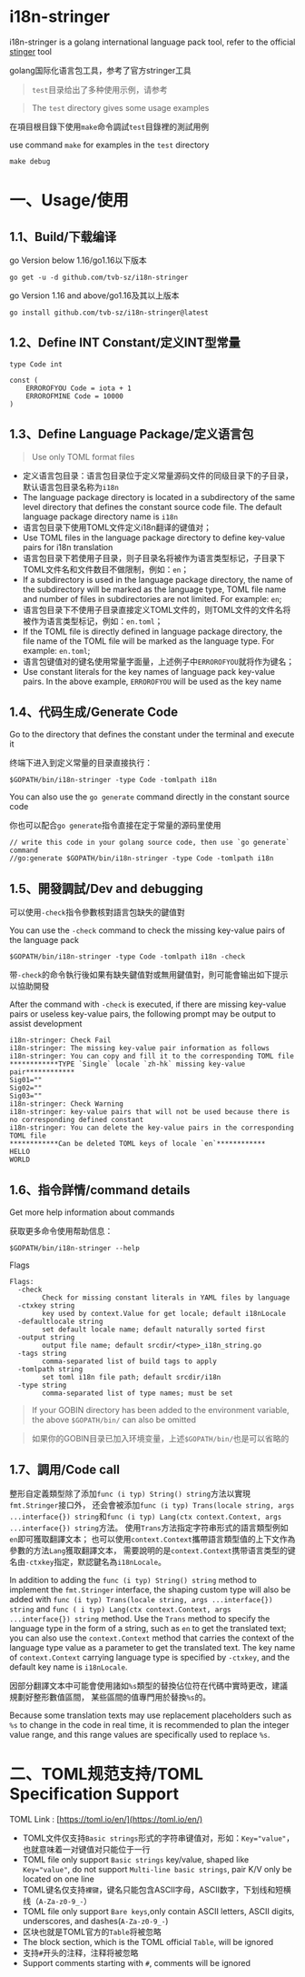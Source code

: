 # i18n-stringer

i18n-stringer is a golang international language pack tool, refer to the official [stinger](https://github.com/golang/tools/tree/master/cmd/stringer) tool

golang国际化语言包工具，参考了官方stringer工具

> `test`目录给出了多种使用示例，请参考

> The `test` directory gives some usage examples

在項目根目錄下使用`make`命令調試`test`目錄裡的測試用例

use command `make` for examples in the `test` directory

````
make debug
````

# 一、Usage/使用

## 1.1、Build/下载编译

go Version below 1.16/go1.16以下版本
````
go get -u -d github.com/tvb-sz/i18n-stringer
````

go Version 1.16 and above/go1.16及其以上版本
````
go install github.com/tvb-sz/i18n-stringer@latest
````

## 1.2、Define INT Constant/定义INT型常量

````
type Code int

const (
    ERROROFYOU Code = iota + 1   
    ERROROFMINE Code = 10000
)
````

## 1.3、Define Language Package/定义语言包

> Use only TOML format files

* 定义语言包目录：语言包目录位于定义常量源码文件的同级目录下的子目录，默认语言包目录名称为`i18n`
* The language package directory is located in a subdirectory of the same level directory that defines the constant source code file. The default language package directory name is `i18n`
* 语言包目录下使用TOML文件定义i18n翻译的键值对；
* Use TOML files in the language package directory to define key-value pairs for i18n translation
* 语言包目录下若使用子目录，则子目录名将被作为语言类型标记，子目录下TOML文件名和文件数目不做限制，例如：`en`；
* If a subdirectory is used in the language package directory, the name of the subdirectory will be marked as the language type, TOML file name and number of files in subdirectories are not limited. For example: `en`;
* 语言包目录下不使用子目录直接定义TOML文件的，则TOML文件的文件名将被作为语言类型标记，例如：`en.toml`；
* If the TOML file is directly defined in language package directory, the file name of the TOML file will be marked as the language type. For example: `en.toml`;
* 语言包键值对的键名使用常量字面量，上述例子中`ERROROFYOU`就将作为键名；
* Use constant literals for the key names of language pack key-value pairs. In the above example, `ERROROFYOU` will be used as the key name

## 1.4、代码生成/Generate Code

Go to the directory that defines the constant under the terminal and execute it

终端下进入到定义常量的目录直接执行：
````
$GOPATH/bin/i18n-stringer -type Code -tomlpath i18n
````

You can also use the `go generate` command directly in the constant source code

你也可以配合`go generate`指令直接在定于常量的源码里使用
````
// write this code in your golang source code, then use `go generate` command
//go:generate $GOPATH/bin/i18n-stringer -type Code -tomlpath i18n
````

## 1.5、開發調試/Dev and debugging

可以使用`-check`指令參數核對語言包缺失的鍵值對

You can use the `-check` command
to check the missing key-value pairs of the language pack

````
$GOPATH/bin/i18n-stringer -type Code -tomlpath i18n -check
````

带`-check`的命令執行後如果有缺失鍵值對或無用鍵值對，則可能會输出如下提示以協助開發

After the command with `-check` is executed,
if there are missing key-value pairs or useless key-value pairs,
the following prompt may be output to assist development

````
i18n-stringer: Check Fail
i18n-stringer: The missing key-value pair information as follows
i18n-stringer: You can copy and fill it to the corresponding TOML file
************TYPE `Single` locale `zh-hk` missing key-value pair************
Sig01=""
Sig02=""
Sig03=""
i18n-stringer: Check Warning
i18n-stringer: key-value pairs that will not be used because there is no corresponding defined constant
i18n-stringer: You can delete the key-value pairs in the corresponding TOML file
************Can be deleted TOML keys of locale `en`************
HELLO
WORLD
````

## 1.6、指令詳情/command details

Get more help information about commands

获取更多命令使用帮助信息：
````
$GOPATH/bin/i18n-stringer --help
````
Flags
````
Flags:
  -check
        Check for missing constant literals in YAML files by language
  -ctxkey string
        key used by context.Value for get locale; default i18nLocale
  -defaultlocale string
        set default locale name; default naturally sorted first
  -output string
        output file name; default srcdir/<type>_i18n_string.go
  -tags string
        comma-separated list of build tags to apply
  -tomlpath string
        set toml i18n file path; default srcdir/i18n
  -type string
        comma-separated list of type names; must be set

````

> If your GOBIN directory has been added to the environment variable, the above `$GOPATH/bin/` can also be omitted

> 如果你的GOBIN目录已加入环境变量，上述`$GOPATH/bin/`也是可以省略的

## 1.7、調用/Code call

整形自定義類型除了添加`func (i typ) String() string`方法以實現`fmt.Stringer`接口外，
还会會被添加`func (i typ) Trans(locale string, args ...interface{}) string`和`func (i typ) Lang(ctx context.Context, args ...interface{}) string`方法。
使用`Trans`方法指定字符串形式的語言類型例如`en`即可獲取翻譯文本；
也可以使用`context.Context`攜帶語言類型值的上下文作為參數的方法`Lang`獲取翻譯文本，
需要說明的是`context.Context`携带语言类型的键名由`-ctxkey`指定，默認鍵名為`i18nLocale`。

In addition to adding the `func (i typ) String() string` method to implement the `fmt.Stringer` interface,
the shaping custom type will also be
added with `func (i typ) Trans(locale string, args ...interface{}) string` and `func ( i typ) Lang(ctx context.Context, args ...interface{}) string` method. 
Use the `Trans` method to specify the language type in the form of a string, 
such as `en` to get the translated text; 
you can also use the `context.Context` method that carries the
context of the language type value as a parameter to get the translated text.
The key name of `context.Context` carrying language type is specified by `-ctxkey`, 
and the default key name is `i18nLocale`.

因部分翻譯文本中可能會使用諸如`%s`類型的替換佔位符在代碼中實時更改，建議規劃好整形數值區間，
某些區間的值專門用於替換`%s`的。

Because some translation texts may use replacement placeholders such as `%s` to change in the code in real time, 
it is recommended to plan the integer value range, and this range values are specifically used to replace `%s`.

# 二、TOML规范支持/TOML Specification Support

TOML Link : [https://toml.io/en/](https://toml.io/en/)

* TOML文件仅支持`Basic strings`形式的字符串键值对，形如：`Key="value"`，也就意味着一对键值对只能位于一行
* TOML file only support `Basic strings` key/value, shaped like `Key="value"`, do not support `Multi-line basic strings`, pair K/V only be located on one line
* TOML键名仅支持`裸键`，键名只能包含ASCII字母，ASCII数字，下划线和短横线（`A-Za-z0-9_-`）
* TOML file only support `Bare keys`,only contain ASCII letters, ASCII digits, underscores, and dashes(`A-Za-z0-9_-`)
* 区块也就是TOML官方的`Table`将被忽略
* The block section, which is the TOML official `Table`, will be ignored
* 支持`#`开头的注释，注释将被忽略
* Support comments starting with `#`, comments will be ignored
